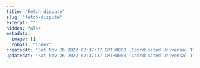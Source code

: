 ```yaml
---
title: "Fetch dispute"
slug: "fetch-dispute"
excerpt: ""
hidden: false
metadata: 
  image: []
  robots: "index"
createdAt: "Sat Nov 26 2022 02:37:37 GMT+0000 (Coordinated Universal Time)"
updatedAt: "Sat Nov 26 2022 02:37:37 GMT+0000 (Coordinated Universal Time)"
---
```

